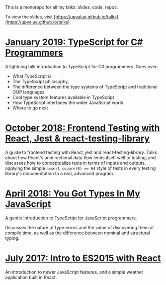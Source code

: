 This is a monorepo for all my talks: slides, code, repos. 

To view the slides, visit [https://upvalue.github.io/talks](https://upvalue.github.io/talks)

# [January 2019: TypeScript for C# Programmers](january-2019-ts-talk)

A lightning talk introduction to TypeScript for C# programmers. Goes over:

- What TypeScript is
- The TypeScript philosophy,
- The difference between the type systems of TypeScript and traditional OOP languages
- Cool type system features available in TypeScript
- How TypeScript interfaces the wider JavaScript world
- Where to go next

# [October 2018: Frontend Testing with React, Jest & react-testing-library](october-2018-test-talk)

A guide to frontend testing with React, jest and react-testing-library. Talks about how React's unidirectional data
flow lends itself well to testing, and discusses how to conceptualize tests in terms of inputs and outputs, applying
the simple `assert square(8) == 64` style of tests in every testing library's documentation to a real, advanced
program.

# [April 2018: You Got Types In My JavaScript](april-2018-ts-talk)

A gentle introduction to TypeScript for JavaScript programmers.

Discusses the nature of type errors and the value of discovering them at compile time, as well as the difference
between nominal and structural typing.

# [July 2017: Intro to ES2015 with React](july-2017-js-talk)

An introduction to newer JavaScript features, and a simple weather application built in React.
